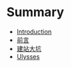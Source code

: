 # Summary

* [Introduction](README.md)
* [前言](qian-yan.md)
* [建站大坑](_posts/2017-05-08-website.md)
* [Ulysses](_posts/2017-05-07-ulysses.md)

